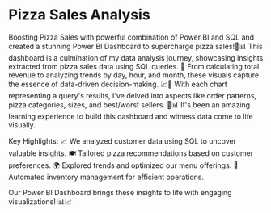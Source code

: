 # Pizza Sales Analysis
Boosting Pizza Sales with powerful combination of Power BI and SQL and created a stunning Power BI Dashboard to supercharge pizza sales!🚀📊 This dashboard is a culmination of my data analysis journey, showcasing insights extracted from pizza sales data using SQL queries. 🍕 From calculating total revenue to analyzing trends by day, hour, and month, these visuals capture the essence of data-driven decision-making. 📈📅 With each chart representing a query's results, I've delved into aspects like order patterns, pizza categories, sizes, and best/worst sellers. 🍕📊 It's been an amazing learning experience to build this dashboard and witness data come to life visually.

Key Highlights: 📈 We analyzed customer data using SQL to uncover valuable insights. 🍽️ Tailored pizza recommendations based on customer preferences. 🌍 Explored trends and optimized our menu offerings. 🤖 Automated inventory management for efficient operations.

Our Power BI Dashboard brings these insights to life with engaging visualizations! 📊📈

